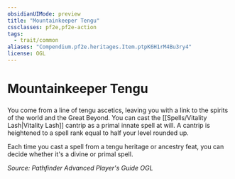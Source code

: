 ```yaml
---
obsidianUIMode: preview
title: "Mountainkeeper Tengu"
cssclasses: pf2e,pf2e-action
tags:
  - trait/common
aliases: "Compendium.pf2e.heritages.Item.ptpK6H1rM4Bu3ry4"
license: OGL
---
```

# Mountainkeeper Tengu

### 






You come from a line of tengu ascetics, leaving you with a link to the spirits of the world and the Great Beyond. You can cast the [[Spells/Vitality Lash|Vitality Lash]] cantrip as a primal innate spell at will. A cantrip is heightened to a spell rank equal to half your level rounded up.

Each time you cast a spell from a tengu heritage or ancestry feat, you can decide whether it's a divine or primal spell.

*Source: Pathfinder Advanced Player's Guide*
*OGL*